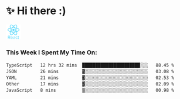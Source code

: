 <h1 align="left">✨ Hi there :)</h1>

  <a href="https://reactjs.org/" target="_blank" rel="noreferrer">   
    <img src="https://raw.githubusercontent.com/devicons/devicon/master/icons/react/react-original-wordmark.svg" alt="react" width="40"     
    height="40"/></a>
 
<h3 align="left">This Week I Spent My Time On:</h3>
<!--START_SECTION:waka-->

```txt
TypeScript   12 hrs 32 mins  ██████████████████████░░░   88.45 %
JSON         26 mins         ▓░░░░░░░░░░░░░░░░░░░░░░░░   03.08 %
YAML         21 mins         ▓░░░░░░░░░░░░░░░░░░░░░░░░   02.53 %
Other        17 mins         ▓░░░░░░░░░░░░░░░░░░░░░░░░   02.09 %
JavaScript   8 mins          ▒░░░░░░░░░░░░░░░░░░░░░░░░   00.98 %
```

<!--END_SECTION:waka-->

